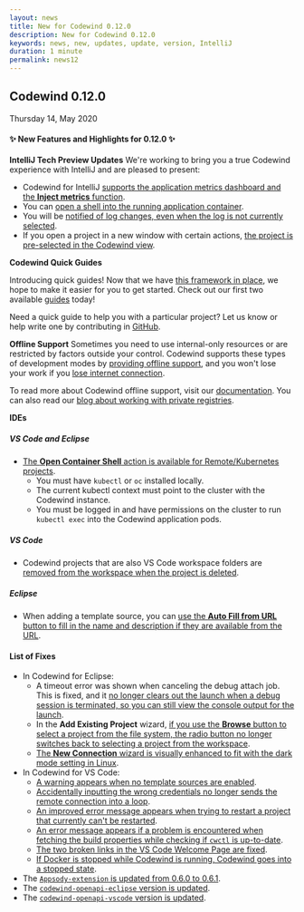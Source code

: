```yaml
---
layout: news
title: New for Codewind 0.12.0
description: New for Codewind 0.12.0
keywords: news, new, updates, update, version, IntelliJ
duration: 1 minute
permalink: news12
---
```


## Codewind 0.12.0
Thursday 14, May 2020

#### ✨ New Features and Highlights for 0.12.0 ✨
**IntelliJ Tech Preview Updates**
We're working to bring you a true Codewind experience with IntelliJ and are pleased to present:

- Codewind for IntelliJ [supports the application metrics dashboard and the **Inject metrics** function](https://github.com/eclipse/codewind/issues/2386).
- You can [open a shell into the running application container](https://github.com/eclipse/codewind/issues/2030).
- You will be [notified of log changes, even when the log is not currently selected](https://github.com/eclipse/codewind/issues/2269).
- If you open a project in a new window with certain actions, [the project is pre-selected in the Codewind view](https://github.com/eclipse/codewind/issues/2037).

**Codewind Quick Guides**

Introducing quick guides! Now that we have [this framework in place](https://github.com/eclipse/codewind-docs/pull/553), we hope to make it easier for you to get started. Check out our first two available [guides](https://www.eclipse.org/codewind/guides.html) today!

Need a quick guide to help you with a particular project? Let us know or help write one by contributing in [GitHub](https://github.com/eclipse/codewind). 

**Offline Support**
Sometimes you need to use internal-only resources or are restricted by factors outside your control. Codewind supports these types of development modes by [providing offline support](https://github.com/eclipse/codewind/issues/1991), and you won't lose your work if you [lose internet connection](https://github.com/eclipse/codewind/issues/2080).

To read more about Codewind offline support, visit our [documentation](https://www.eclipse.org/codewind/offline-codewind.html). You can also read our [blog about working with private registries](https://www.eclipse.org/codewind/working-with-private-registries.html). 

**IDEs**
##### VS Code and Eclipse
- [The **Open Container Shell** action is available for Remote/Kubernetes projects](https://github.com/eclipse/codewind/issues/822).
    - You must have `kubectl` or `oc` installed locally.
    - The current kubectl context must point to the cluster with the Codewind instance. 
    - You must be logged in and have permissions on the cluster to run ```kubectl exec``` into the Codewind application pods. 

##### VS Code
- Codewind projects that are also VS Code workspace folders are [removed from the workspace when the project is deleted](https://github.com/eclipse/codewind/issues/2662).


##### Eclipse
- When adding a template source, you can [use the **Auto Fill from URL** button to fill in the name and description if they are available from the URL](https://github.com/eclipse/codewind/issues/2697). 

#### List of Fixes
- In Codewind for Eclipse:
    - A timeout error was shown when canceling the debug attach job. This is fixed, and it [no longer clears out the launch when a debug session is terminated, so you can still view the console output for the launch](https://github.com/eclipse/codewind/issues/2790). 
    - In the **Add Existing Project** wizard, [if you use the **Browse** button to select a project from the file system, the radio button no longer switches back to selecting a project from the workspace](https://github.com/eclipse/codewind/issues/2704).
    - [The **New Connection** wizard is visually enhanced to fit with the dark mode setting in Linux](https://github.com/eclipse/codewind/issues/2645).
- In Codewind for VS Code:
    - [A warning appears when no template sources are enabled](https://github.com/eclipse/codewind-vscode/pull/563). 
    - [Accidentally inputting the wrong credentials no longer sends the remote connection into a loop](https://github.com/eclipse/codewind-vscode/pull/566).
    - [An improved error message appears when trying to restart a project that currently can't be restarted](https://github.com/eclipse/codewind-vscode/pull/568).
    - [An error message appears if a problem is encountered when fetching the build properties while checking if `cwctl` is up-to-date](https://github.com/eclipse/codewind/issues/2610).
    - [The two broken links in the VS Code Welcome Page are fixed](https://github.com/eclipse/codewind/issues/2843).
    - [If Docker is stopped while Codewind is running, Codewind goes into a stopped state](https://github.com/eclipse/codewind/issues/2840).
- The [`Appsody-extension` is updated from 0.6.0 to 0.6.1](https://github.com/eclipse/codewind-appsody-extension/pull/103).
- The [`codewind-openapi-eclipse` version is updated](https://github.com/eclipse/codewind-openapi-eclipse/pull/149).
- The [`codewind-openapi-vscode` version is updated](https://github.com/eclipse/codewind-openapi-vscode/pull/96).


